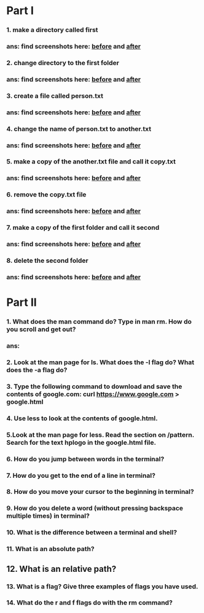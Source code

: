 # Part I
### 1. make a directory called first
### ans: find screenshots here: [before](/terminal-and-unix/terminal-basics-screenshots/terminal-basics-solution1-before.png) and [after](/terminal-and-unix/terminal-basics-screenshots/terminal-basics-solution1-after.png)

### 2. change directory to the first folder
### ans: find screenshots here: [before](/terminal-and-unix/terminal-basics-screenshots/terminal-basics-solution2-before.png) and [after](/terminal-and-unix/terminal-basics-screenshots/terminal-basics-solution2-after.png)

### 3. create a file called person.txt
### ans: find screenshots here: [before](/terminal-and-unix/terminal-basics-screenshots/terminal-basics-solution3-before.png) and [after](/terminal-and-unix/terminal-basics-screenshots/terminal-basics-solution3-after.png)

### 4. change the name of person.txt to another.txt
### ans: find screenshots here: [before](/terminal-and-unix/terminal-basics-screenshots/terminal-basics-solution4-before.png) and [after](/terminal-and-unix/terminal-basics-screenshots/terminal-basics-solution4-after.png)

### 5. make a copy of the another.txt file and call it copy.txt
### ans: find screenshots here: [before](/terminal-and-unix/terminal-basics-screenshots/terminal-basics-solution5-before.png) and [after](/terminal-and-unix/terminal-basics-screenshots/terminal-basics-solution5-after.png)

### 6. remove the copy.txt file
### ans: find screenshots here: [before](/terminal-and-unix/terminal-basics-screenshots/terminal-basics-solution6-before.png) and [after](/terminal-and-unix/terminal-basics-screenshots/terminal-basics-solution6-after.png)

### 7. make a copy of the first folder and call it second
### ans: find screenshots here: [before](/terminal-and-unix/terminal-basics-screenshots/terminal-basics-solution7-before.png) and [after](/terminal-and-unix/terminal-basics-screenshots/terminal-basics-solution7-after.png)

### 8. delete the second folder
### ans: find screenshots here: [before](/terminal-and-unix/terminal-basics-screenshots/terminal-basics-solution8-before.png) and [after](/terminal-and-unix/terminal-basics-screenshots/terminal-basics-solution8-after.png)

# Part II
### 1. What does the man command do? Type in man rm. How do you scroll and get out?
### ans: 
### 2. Look at the man page for ls. What does the -l flag do? What does the -a flag do?
### 3. Type the following command to download and save the contents of google.com: curl https://www.google.com > google.html
### 4. Use less to look at the contents of google.html.
### 5.Look at the man page for less. Read the section on /pattern. Search for the text hplogo in the google.html file.
### 6. How do you jump between words in the terminal?
### 7. How do you get to the end of a line in terminal?
### 8. How do you move your cursor to the beginning in terminal?
### 9. How do you delete a word (without pressing backspace multiple times) in terminal?
### 10. What is the difference between a terminal and shell?
### 11. What is an absolute path?
## 12. What is an relative path?
### 13. What is a flag? Give three examples of flags you have used.
### 14. What do the r and f flags do with the rm command?
